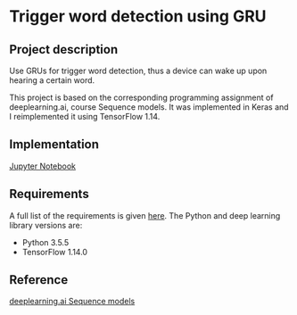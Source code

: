 # Trigger word detection using GRU

## Project description
Use GRUs for trigger word detection, thus a device can wake up upon hearing a certain word.

This project is based on the corresponding programming assignment of deeplearning.ai, course Sequence models. It was implemented in Keras and I reimplemented it using TensorFlow 1.14.

## Implementation
[Jupyter Notebook](https://nbviewer.jupyter.org/github/vgkortsas/NLP_projects/blob/master/Trigger_word_detection_GRU/Trigger_word_detection_GRU.ipynb)

## Requirements
A full list of the requirements is given [here](https://github.com/vgkortsas/NLP_projects/blob/master/Trigger_word_detection_GRU/requirements.txt). The Python and deep learning library versions are:
- Python 3.5.5
- TensorFlow 1.14.0

## Reference
[deeplearning.ai Sequence models](https://www.coursera.org/learn/nlp-sequence-models)